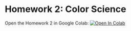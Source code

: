 # Homework 2: Color Science

Open the Homework 2 in Google Colab: [![Open In Colab](https://colab.research.google.com/assets/colab-badge.svg)](https://colab.research.google.com/github/IVRL/CS413-ComputationalPhotography-Spring2025/blob/main/Homework%202%20Color%20Science/Color_Science.ipynb)

